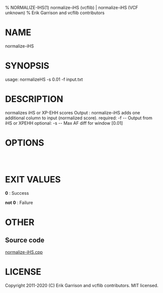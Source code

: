 % NORMALIZE-IHS(1) normalize-iHS (vcflib) | normalize-iHS (VCF unknown)
% Erik Garrison and vcflib contributors

# NAME

normalize-iHS

# SYNOPSIS

usage: normalizeHS -s 0.01 -f input.txt

# DESCRIPTION

normalizes iHS or XP-EHH scores Output : normalize-iHS adds one additional column to input (normalized score). required: -f -- Output from iHS or XPEHH optional: -s -- Max AF diff for window [0.01]

# OPTIONS

```



```



# EXIT VALUES

**0**
: Success

**not 0**
: Failure

# OTHER

## Source code

[normalize-iHS.cpp](https://github.com/vcflib/vcflib/blob/master/src/normalize-iHS.cpp)

# LICENSE

Copyright 2011-2020 (C) Erik Garrison and vcflib contributors. MIT licensed.

<!--
  Created with ./scripts/bin2md.rb scripts/bin2md-template.erb
-->
